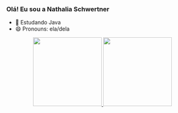 ### Olá! Eu sou a Nathalia Schwertner

- 🌱 Estudando Java
- 😄 Pronouns: ela/dela

<div align="center">
  <a href="https://github.com/naschwertner">
  <img height="180em" src="https://github-readme-stats.vercel.app/api?username=naschwertner&show_icons=true&theme=dark&include_all_commits=true&count_private=true"/>
  <img height="180em" src="https://github-readme-stats.vercel.app/api/top-langs/?username=naschwertner&layout=compact&langs_count=7&theme=dark"/>
</div>
